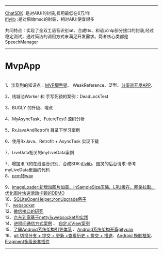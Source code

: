 ***
[ChatSDK](https://github.com/wowo3129/AIUIChatSDK/tree/master/chatsdk) :是对AIUI的封装,费用最低在6万/年</br>
[iflylib](https://github.com/wowo3129/MvpApp/tree/master/iflylib) :是对原始msc的封装，相对AIUI便宜很多</br>
<br/>
共同特点：实现了全双工语音识别iat、合成tts、和语义nlp部分接口的封装,经过稳定测试，通过简洁的调用方式来满足开发需求。两者核心类都是 SpeechManager</br>
***
# MvpApp
<br/>1、涉及到的知识点：[MVP脚手架](https://github.com/wowo3129/MvpApp/tree/master/app/src/basemvp)、 WeakReference、泛型、[分渠道开发APP](https://www.jianshu.com/p/533240d222d3)、</br>
<br/>2、线城池Worker 和 手写死锁的案例：DeadLockTest</br>
<br/>3、BUGLY 的升级、埋点</br>
<br/>4、MyAsyncTask、FutureTest1 源码分析</br>
<br/>5、RxJavaAndRetrofit 目录下学习案例</br>
<br/>6、使用RxJava、Retrofit + AsyncTask 实现下载</br>
<br/>7、LiveData相关的myLiveData案例</br>
<br/>7、增加讯飞的在线语音识别、合成SDK:[iflylib](https://github.com/wowo3129/MvpApp/tree/master/iflylib)、图灵的后台请求-参考myLiveData里面的代码</b>
</br>8、[pcm转wav](https://blog.csdn.net/hesong1120/article/details/79043482)</br>
</br>9、[imageLoader:新增加图片加载、inSampleSize压缩、LRU缓存、网络拉取、优化图片快速滑动卡顿的DEMO](https://github.com/wowo3129/MvpApp/tree/master/app/src/imageLoader)
</br>10、[SQLiteOpenHelper之onUpgrade例子](https://www.cnblogs.com/896240130Master/p/6128557.html)
</br>11、[websocket](https://www.jianshu.com/p/e294e6baa158)
</br>12、[微信接口的研究](https://github.com/changtuiqie)
</br>13、[京东到家基于netty与websocket的实践](https://weixin.sogou.com/)
</br>14、[进程间通信方式案例](https://github.com/leavesC/IPCSamples) 、 [自定义View案例](https://github.com/leavesC/CustomView)
</br>15、[了解Android系统架构引导体系](https://www.jianshu.com/p/b5b1b8e1747f) 、[Android系统架构开篇gityuan](http://gityuan.com/)
</br>16、[git 切换分支 + 提交 + 更新 +查看历史 + 提交 + 推送](https://blog.csdn.net/weixin_41883384/article/details/80805580)、[Android 换肤框架](https://github.com/ximsfei/Android-skin-support)、[Fragment多级嵌套插件](https://github.com/YoKeyword/Fragmentation/blob/master/README_CN.md)
***



